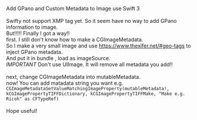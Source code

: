 Add GPano and Custom Metadata to Image use Swift 3</br>
</br>
Swifty not support XMP tag yet. So it seem have no way to add GPano information to image.</br>
But!!!!! Finally I got a way!!</br>
first. I still don't know how to make a CGImageMetadata.</br>
So I make a very small image and use https://www.thexifer.net/#geo-tags to inject GPano metadata.</br>
And put it in bundle , load as imageSource.</br>
*IMPORTANT* Don't use UIImage. It will remove all metadata you add!!</br>
</br>
next, change CGImageMetadata into mutableMetadata.</br>
now! You can add matadata string you want e.g.</br>
`CGImageMetadataSetValueMatchingImageProperty(mutableMetadata!, kCGImagePropertyTIFFDictionary, kCGImagePropertyTIFFMake, "Make e.g. Ricoh" as CFTypeRef)`</br>
</br>
Hope useful!</br>
